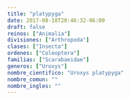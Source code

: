 ```yaml
---
title: "platypyga"
date: 2017-08-18T20:46:32-06:00
draft: false
reinos: ["Animalia"]
divisiones: ["Arthropoda"]
clases: ["Insecta"]
ordenes: ["Coleoptera"]
familias: ["Scarabaeidae"]
generos: ["Uroxys"]
nombre_cientifico: "Uroxys platypyga"
nombre_comun: ""
nombre_ingles: ""
---
```

